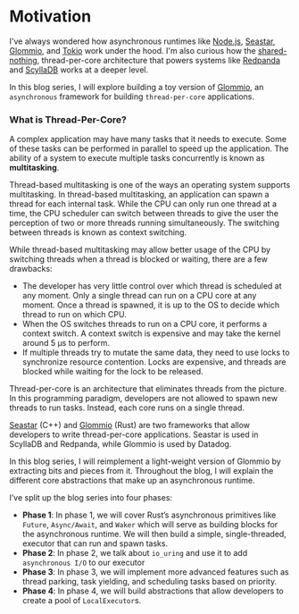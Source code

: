 # Motivation

I've always wondered how asynchronous runtimes like [Node.js](https://nodejs.org/en/about), [Seastar](https://seastar.io/), [Glommio](https://docs.rs/glommio/latest/glommio/), and [Tokio](https://tokio.rs/) work under the hood. I'm also curious how the [shared-nothing](https://seastar.io/shared-nothing/#:~:text=The%20Seastar%20Model%3A%20Shared%2Dnothing&text=Seastar%20runs%20one%20application%20thread,cores%20must%20be%20handled%20explicitly.), thread-per-core architecture that powers systems like [Redpanda](https://redpanda.com/) and [ScyllaDB](https://www.scylladb.com/) works at a deeper level.

In this blog series, I will explore building a toy version of [Glommio](https://docs.rs/glommio/latest/glommio/), an `asynchronous` framework for building `thread-per-core` applications.

### What is Thread-Per-Core?

A complex application may have many tasks that it needs to execute. Some of these tasks can be performed in parallel to speed up the application. The ability of a system to execute multiple tasks concurrently is known as **multitasking**.

Thread-based multitasking is one of the ways an operating system supports multitasking. In thread-based multitasking, an application can spawn a thread for each internal task. While the CPU can only run one thread at a time, the CPU scheduler can switch between threads to give the user the perception of two or more threads running simultaneously. The switching between threads is known as context switching. 

While thread-based multitasking may allow better usage of the CPU by switching threads when a thread is blocked or waiting, there are a few drawbacks:

- The developer has very little control over which thread is scheduled at any moment. Only a single thread can run on a CPU core at any moment. Once a thread is spawned, it is up to the OS to decide which thread to run on which CPU.
- When the OS switches threads to run on a CPU core, it performs a context switch. A context switch is expensive and may take the kernel around 5 μs to perform.
- If multiple threads try to mutate the same data, they need to use locks to synchronize resource contention. Locks are expensive, and threads are blocked while waiting for the lock to be released.

Thread-per-core is an architecture that eliminates threads from the picture. In this programming paradigm, developers are not allowed to spawn new threads to run tasks. Instead, each core runs on a single thread.

[Seastar](https://seastar.io/) (C++) and [Glommio](https://docs.rs/glommio/latest/glommio/) (Rust) are two frameworks that allow developers to write thread-per-core applications. Seastar is used in ScyllaDB and Redpanda, while Glommio is used by Datadog.

In this blog series, I will reimplement a light-weight version of Glommio by extracting bits and pieces from it. Throughout the blog, I will explain the different core abstractions that make up an asynchronous runtime.

I’ve split up the blog series into four phases:

- **Phase 1**: In phase 1, we will cover Rust’s asynchronous primitives like `Future`, `Async/Await`, and `Waker` which will serve as building blocks for the asynchronous runtime. We will then build a simple, single-threaded, executor that can run and spawn tasks.
- **Phase 2**: In phase 2, we talk about `io_uring` and use it to add `asynchronous I/O` to our executor
- **Phase 3**: In phase 3, we will implement more advanced features such as thread parking, task yielding, and scheduling tasks based on priority.
- **Phase 4**: In phase 4, we will build abstractions that allow developers to create a pool of `LocalExecutor`s.
